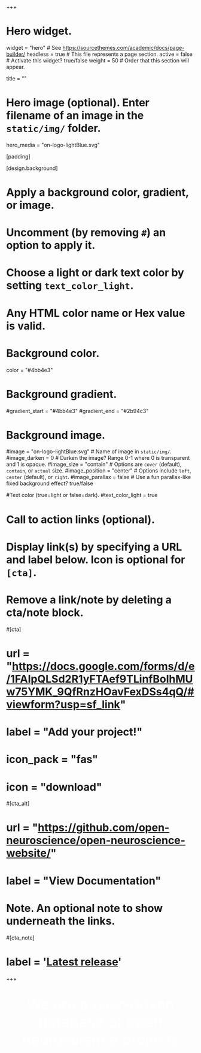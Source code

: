 +++
# Hero widget.
widget = "hero"  # See https://sourcethemes.com/academic/docs/page-builder/
headless = true  # This file represents a page section.
active = false # Activate this widget? true/false
weight = 50  # Order that this section will appear.

title = ""

# Hero image (optional). Enter filename of an image in the `static/img/` folder.
hero_media = "on-logo-lightBlue.svg"







[padding]

[design.background]
  # Apply a background color, gradient, or image.
  #   Uncomment (by removing `#`) an option to apply it.
  #   Choose a light or dark text color by setting `text_color_light`.
  #   Any HTML color name or Hex value is valid.

  # Background color.
  color = "#4bb4e3"
  
  # Background gradient.
  #gradient_start = "#4bb4e3"
  #gradient_end = "#2b94c3"
  
  # Background image.
  #image = "on-logo-lightBlue.svg"  # Name of image in `static/img/`.
  #image_darken = 0  # Darken the image? Range 0-1 where 0 is transparent and 1 is opaque.
  #image_size = "contain"  #  Options are `cover` (default), `contain`, or `actual` size.
  #image_position = "center"  # Options include `left`, `center` (default), or `right`.
  #image_parallax = false  # Use a fun parallax-like fixed background effect? true/false
  
  #Text color (true=light or false=dark).
  #text_color_light = true

# Call to action links (optional).
#   Display link(s) by specifying a URL and label below. Icon is optional for `[cta]`.
#   Remove a link/note by deleting a cta/note block.
#[cta]
#  url = "https://docs.google.com/forms/d/e/1FAIpQLSd2R1yFTAef9TLinfBolhMUw75YMK_9QfRnzHOavFexDSs4qQ/#viewform?usp=sf_link"
#  label = "Add your project!"
#  icon_pack = "fas"
#  icon = "download"
  
#[cta_alt]
#  url = "https://github.com/open-neuroscience/open-neuroscience-website/"
#  label = "View Documentation"

# Note. An optional note to show underneath the links.
#[cta_note]
#  label = '<a class="js-github-release" href="https://sourcethemes.com/academic/updates" data-repo="gcushen/#hugo-academic">Latest release<!-- V --></a>'
+++



<h2  style="grid-column: 3 / 11 ;
  text-align: center;
  font-style: normal;
  font-weight: normal;
  font-size: 40px;
  line-height: 47px;
  color: #ffffff;
  /* max-width: 695px; */
  margin-top: 36px;"> We are a user-driven database of open neuroscience projects</h2>

